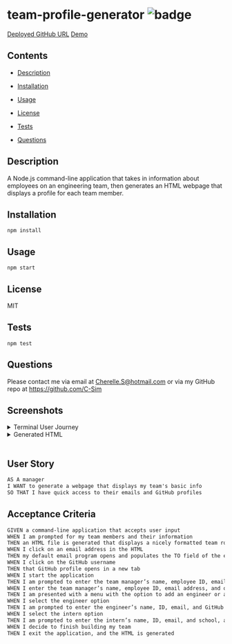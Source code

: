 # team-profile-generator ![badge](https://img.shields.io/badge/MIT-license-green)

[Deployed GitHub URL](...)
[Demo](...)

## Contents

- [Description](#description)
- [Installation](#installation)
- [Usage](#usage)
- [License](#license)

- [Tests](#tests)
- [Questions](#questions)

## Description

A Node.js command-line application that takes in information about employees on an engineering team, then generates an HTML webpage that displays a profile for each team member.

## Installation

```
npm install
```

## Usage

```
npm start
```

## License

MIT

## Tests

```
npm test
```

## Questions

Please contact me via email at Cherelle.S@hotmail.com or via my GitHub repo at https://github.com/C-Sim

## Screenshots

<details>
<summary>Terminal User Journey</summary>

![terminal](./screenshots/rmg-terminal.png)

</details>

<details>
<summary>Generated HTML</summary>

![generated-html](./screenshots/rmg-sample.png)

</details>
<br>

## User Story

```md
AS A manager
I WANT to generate a webpage that displays my team's basic info
SO THAT I have quick access to their emails and GitHub profiles
```

## Acceptance Criteria

```md
GIVEN a command-line application that accepts user input
WHEN I am prompted for my team members and their information
THEN an HTML file is generated that displays a nicely formatted team roster based on user input
WHEN I click on an email address in the HTML
THEN my default email program opens and populates the TO field of the email with the address
WHEN I click on the GitHub username
THEN that GitHub profile opens in a new tab
WHEN I start the application
THEN I am prompted to enter the team manager’s name, employee ID, email address, and office number
WHEN I enter the team manager’s name, employee ID, email address, and office number
THEN I am presented with a menu with the option to add an engineer or an intern or to finish building my team
WHEN I select the engineer option
THEN I am prompted to enter the engineer’s name, ID, email, and GitHub username, and I am taken back to the menu
WHEN I select the intern option
THEN I am prompted to enter the intern’s name, ID, email, and school, and I am taken back to the menu
WHEN I decide to finish building my team
THEN I exit the application, and the HTML is generated
```
